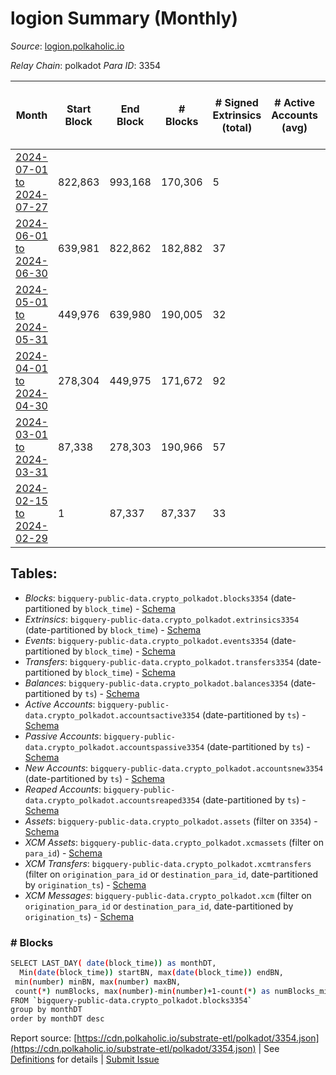 # logion Summary (Monthly)

_Source_: [logion.polkaholic.io](https://logion.polkaholic.io)

*Relay Chain*: polkadot
*Para ID*: 3354



| Month | Start Block | End Block | # Blocks | # Signed Extrinsics (total) | # Active Accounts (avg) | # Addresses with Balances (max) | Issues |
| ----- | ----------- | --------- | -------- | --------------------------- | ----------------------- | ------------------------------- | ------ |
| [2024-07-01 to 2024-07-27](/polkadot/3354-logion/2024-07-31.md) | 822,863 | 993,168 | 170,306 | 5 |  | 415 | -   |   
| [2024-06-01 to 2024-06-30](/polkadot/3354-logion/2024-06-30.md) | 639,981 | 822,862 | 182,882 | 37 |  | 415 | -   |   
| [2024-05-01 to 2024-05-31](/polkadot/3354-logion/2024-05-31.md) | 449,976 | 639,980 | 190,005 | 32 |  | 414 | -   |   
| [2024-04-01 to 2024-04-30](/polkadot/3354-logion/2024-04-30.md) | 278,304 | 449,975 | 171,672 | 92 |  | 411 | -   |   
| [2024-03-01 to 2024-03-31](/polkadot/3354-logion/2024-03-31.md) | 87,338 | 278,303 | 190,966 | 57 |  | 400 | -   |   
| [2024-02-15 to 2024-02-29](/polkadot/3354-logion/2024-02-29.md) | 1 | 87,337 | 87,337 | 33 |  | 398 | -   |   

## Tables:

* _Blocks_: `bigquery-public-data.crypto_polkadot.blocks3354` (date-partitioned by `block_time`) - [Schema](/schema/balances.json)
* _Extrinsics_: `bigquery-public-data.crypto_polkadot.extrinsics3354` (date-partitioned by `block_time`) - [Schema](/schema/extrinsics.json)
* _Events_: `bigquery-public-data.crypto_polkadot.events3354` (date-partitioned by `block_time`) - [Schema](/schema/events.json)
* _Transfers_: `bigquery-public-data.crypto_polkadot.transfers3354` (date-partitioned by `block_time`) - [Schema](/schema/transfers.json)
* _Balances_: `bigquery-public-data.crypto_polkadot.balances3354` (date-partitioned by `ts`) - [Schema](/schema/balances.json)
* _Active Accounts_: `bigquery-public-data.crypto_polkadot.accountsactive3354` (date-partitioned by `ts`) - [Schema](/schema/accountsactive.json)
* _Passive Accounts_: `bigquery-public-data.crypto_polkadot.accountspassive3354` (date-partitioned by `ts`) - [Schema](/schema/accountspassive.json)
* _New Accounts_: `bigquery-public-data.crypto_polkadot.accountsnew3354` (date-partitioned by `ts`) - [Schema](/schema/accountsnew.json)
* _Reaped Accounts_: `bigquery-public-data.crypto_polkadot.accountsreaped3354` (date-partitioned by `ts`) - [Schema](/schema/accountsreaped.json)
* _Assets_: `bigquery-public-data.crypto_polkadot.assets` (filter on `3354`) - [Schema](/schema/assets.json)
* _XCM Assets_: `bigquery-public-data.crypto_polkadot.xcmassets` (filter on `para_id`) - [Schema](/schema/xcmassets.json)
* _XCM Transfers_: `bigquery-public-data.crypto_polkadot.xcmtransfers` (filter on `origination_para_id` or `destination_para_id`, date-partitioned by `origination_ts`) - [Schema](/schema/xcmtransfers.json)
* _XCM Messages_: `bigquery-public-data.crypto_polkadot.xcm` (filter on `origination_para_id` or `destination_para_id`, date-partitioned by `origination_ts`) - [Schema](/schema/xcm.json)

### # Blocks
```bash
SELECT LAST_DAY( date(block_time)) as monthDT,
  Min(date(block_time)) startBN, max(date(block_time)) endBN, 
 min(number) minBN, max(number) maxBN, 
 count(*) numBlocks, max(number)-min(number)+1-count(*) as numBlocks_missing 
FROM `bigquery-public-data.crypto_polkadot.blocks3354` 
group by monthDT 
order by monthDT desc
```


Report source: [https://cdn.polkaholic.io/substrate-etl/polkadot/3354.json](https://cdn.polkaholic.io/substrate-etl/polkadot/3354.json) | See [Definitions](/DEFINITIONS.md) for details | [Submit Issue](https://github.com/colorfulnotion/substrate-etl/issues)
